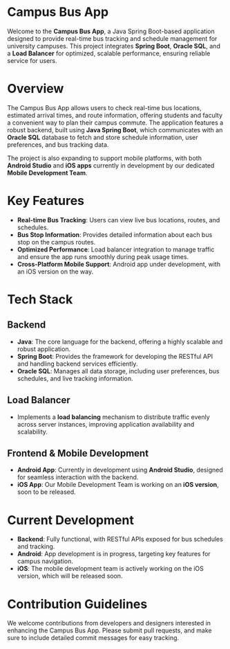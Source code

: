 # Campus Bus App

Welcome to the **Campus Bus App**, a Java Spring Boot-based application designed to provide real-time bus tracking and schedule management for university campuses. This project integrates **Spring Boot**, **Oracle SQL**, and a **Load Balancer** for optimized, scalable performance, ensuring reliable service for users.

# Overview

The Campus Bus App allows users to check real-time bus locations, estimated arrival times, and route information, offering students and faculty a convenient way to plan their campus commute. The application features a robust backend, built using **Java Spring Boot**, which communicates with an **Oracle SQL** database to fetch and store schedule information, user preferences, and bus tracking data.

The project is also expanding to support mobile platforms, with both **Android Studio** and **iOS apps** currently in development by our dedicated **Mobile Development Team**.

# Key Features

- **Real-time Bus Tracking**: Users can view live bus locations, routes, and schedules.
- **Bus Stop Information**: Provides detailed information about each bus stop on the campus routes.
- **Optimized Performance**: Load balancer integration to manage traffic and ensure the app runs smoothly during peak usage times.
- **Cross-Platform Mobile Support**: Android app under development, with an iOS version on the way.

# Tech Stack

## Backend

- **Java**: The core language for the backend, offering a highly scalable and robust application.
- **Spring Boot**: Provides the framework for developing the RESTful API and handling backend services efficiently.
- **Oracle SQL**: Manages all data storage, including user preferences, bus schedules, and live tracking information.

## Load Balancer

- Implements a **load balancing** mechanism to distribute traffic evenly across server instances, improving application availability and scalability.

## Frontend & Mobile Development

- **Android App**: Currently in development using **Android Studio**, designed for seamless interaction with the backend.
- **iOS App**: Our Mobile Development Team is working on an **iOS version**, soon to be released.

# Current Development

- **Backend**: Fully functional, with RESTful APIs exposed for bus schedules and tracking.
- **Android**: App development is in progress, targeting key features for campus navigation.
- **iOS**: The mobile development team is actively working on the iOS version, which will be released soon.

# Contribution Guidelines

We welcome contributions from developers and designers interested in enhancing the Campus Bus App. Please submit pull requests, and make sure to include detailed commit messages for easy tracking.
